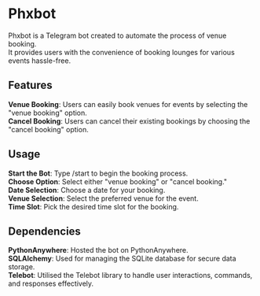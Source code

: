 # Phxbot

Phxbot is a Telegram bot created to automate the process of venue booking.  
It provides users with the convenience of booking lounges for various events hassle-free.

## Features  
**Venue Booking**: Users can easily book venues for events by selecting the "venue booking" option.  
**Cancel Booking**: Users can cancel their existing bookings by choosing the "cancel booking" option.

## Usage  
**Start the Bot**: Type /start to begin the booking process.  
**Choose Option**: Select either "venue booking" or "cancel booking."  
**Date Selection**: Choose a date for your booking.  
**Venue Selection**: Select the preferred venue for the event.  
**Time Slot**: Pick the desired time slot for the booking.  

## Dependencies  
**PythonAnywhere**: Hosted the bot on PythonAnywhere.  
**SQLAlchemy**: Used for managing the SQLite database for secure data storage.  
**Telebot**: Utilised the Telebot library to handle user interactions, commands, and responses effectively.  
  

